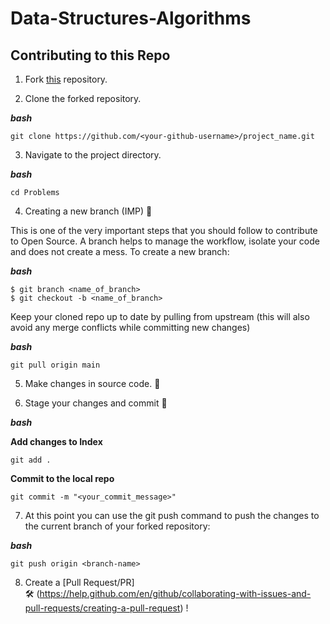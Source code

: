 # Data-Structures-Algorithms

<div></div>

## Contributing to this Repo

1. Fork [this](https://github.com/Google-Developer-Student-Club-CCOEW/Competitive-Programming-2023/fork) repository.

2. Clone the forked repository.

***bash***
```
git clone https://github.com/<your-github-username>/project_name.git
```

3. Navigate to the project directory.

***bash***
```
cd Problems
```

4. Creating a new branch (IMP) 🌱
   
This is one of the very important steps that you should follow to contribute to Open Source. A branch helps to manage the workflow, isolate your code and does not create a mess. To create a new branch:

***bash***
```
$ git branch <name_of_branch>
$ git checkout -b <name_of_branch>
```

Keep your cloned repo up to date by pulling from upstream (this will also avoid any merge conflicts while committing new changes)

***bash***
```
git pull origin main
```

5. Make changes in source code. 🚀

6. Stage your changes and commit 📝

***bash***

**Add changes to Index**
```
git add .
```

**Commit to the local repo**
```
git commit -m "<your_commit_message>"
```

7. At this point you can use the git push command to push the changes to the current branch of your forked repository:

***bash***
```
git push origin <branch-name>
```

8. Create a [Pull Request/PR]  
🛠 (https://help.github.com/en/github/collaborating-with-issues-and-pull-requests/creating-a-pull-request) !
